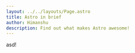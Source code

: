 ```yaml
---
layout: ../../layouts/Page.astro
title: Astro in brief
author: Himanshu
description: Find out what makes Astro awesome!
---
```


asd!